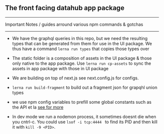 ## The front facing datahub app package

-------------------------------


Important Notes / guides arround various npm commands & gotchas

-----------------------

-  We have the graphql queries in this repo, but we need the resulting types that can be generated from them for use in the UI package. We thus have a command `` lerna run types `` that copies those types over

-  The static folder is a composition of assets in the UI package & those only native to the app package.
Use `` lerna run cp-assets `` to sync the assets in app package with those in UI package

- We are building on top of next.js see next.config.js for configs.

- `` lerna run build-fragment `` to build out a fragment json for grapqhl union types

- we use npm config variables to prefill some global constants such as the API et la [see for more](http://www.marcusoft.net/2015/08/npm-scripting-configs-and-arguments.html#npm-configuration)

- In dev mode we run a nodemon process, it sometimes doesnt die when you cntrl-c. You could use
```lsof -i tcp:4444 ``` to find its PID and then kill it with ``` kill -9 <PID> ```.